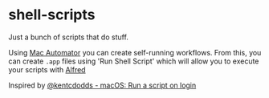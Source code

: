 # shell-scripts

Just a bunch of scripts that do stuff.

Using [Mac Automator] you can create self-running workflows. From this, you can create `.app` files using 'Run Shell Script' which will allow you to execute your scripts with [Alfred]

Inspired by [@kentcdodds - macOS: Run a script on login]

[Mac Automator]: https://support.apple.com/en-gb/guide/automator/welcome/mac
[Alfred]: https://www.alfredapp.com/
[@kentcdodds - macOS: Run a script on login]: https://www.youtube.com/watch?v=mOXo-Yjr800